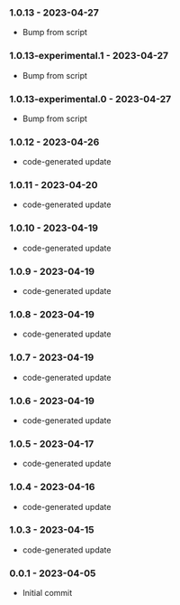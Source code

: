 ### 1.0.13 - 2023-04-27

- Bump from script

### 1.0.13-experimental.1 - 2023-04-27

- Bump from script

### 1.0.13-experimental.0 - 2023-04-27

- Bump from script

### 1.0.12 - 2023-04-26

- code-generated update

### 1.0.11 - 2023-04-20

- code-generated update

### 1.0.10 - 2023-04-19

- code-generated update

### 1.0.9 - 2023-04-19

- code-generated update

### 1.0.8 - 2023-04-19

- code-generated update

### 1.0.7 - 2023-04-19

- code-generated update

### 1.0.6 - 2023-04-19

- code-generated update

### 1.0.5 - 2023-04-17

- code-generated update

### 1.0.4 - 2023-04-16

- code-generated update

### 1.0.3 - 2023-04-15

- code-generated update

### 0.0.1 - 2023-04-05

- Initial commit